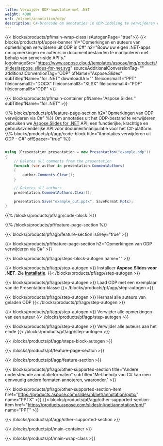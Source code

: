 ```yaml
---
title: Verwijder ODP-annotatie met .NET
weight: 4380
url: /nl/net/annotation/odp/ 
description: C#-broncode om annotaties in ODP-indeling te verwijderen op .NET Framework-, .NET Core-, Windows Azure-, Mono- of Xamarin-platforms.
---
```


{{< blocks/products/pf/main-wrap-class isAutogenPage="true">}}
{{< blocks/products/pf/upper-banner h1="Opmerkingen en auteurs van opmerkingen verwijderen uit ODP in C#" h2="Bouw uw eigen .NET-apps om opmerkingen en auteurs in documentbestanden te manipuleren met behulp van server-side API's." logoImageSrc="https://www.aspose.cloud/templates/aspose/img/products/slides/aspose_slides-for-net.svg" sourceAdditionalConversionTag="" additionalConversionTag="ODP" pfName="Aspose.Slides" subTitlepfName="for .NET" downloadUrl="" fileiconsmall1="PPT" fileiconsmall2="DOCX" fileiconsmall3="XLSX" fileiconsmall4="PDF" fileiconsmall5="ODP" >}}

{{< blocks/products/pf/main-container pfName="Aspose.Slides " subTitlepfName="for .NET" >}}

{{% blocks/products/pf/feature-page-section  h2="Opmerkingen van ODP verwijderen via C#" %}}
Om annotaties uit het ODP-bestand te verwijderen, gebruiken we [Aspose.Slides for .NET](https://products.aspose.com/slides/nl/net) API, een functierijke, krachtige en gebruiksvriendelijke API voor documentmanipulatie voor het C#-platform.
{{% blocks/products/pf/agp/code-block title="Annotaties verwijderen uit ODP - C#" offSpacer="true" %}}

```cs

using (Presentation presentation = new Presentation("example.odp"))
{
    // Deletes all comments from the presentation
    foreach (var author in presentation.CommentAuthors)
    {
        author.Comments.Clear();
    }

    // Deletes all authors
    presentation.CommentAuthors.Clear();

    presentation.Save("example_out.pptx", SaveFormat.Pptx);
}
```
{{% /blocks/products/pf/agp/code-block %}}

{{% /blocks/products/pf/feature-page-section %}}

{{< blocks/products/pf/agp/feature-section isGrey="true" >}}

{{< blocks/products/pf/feature-page-section  h2="Opmerkingen van ODP verwijderen via C#" >}}

{{< blocks/products/pf/agp/steps-block-autogen name="" >}}

{{< blocks/products/pf/agp/step-autogen >}}
Installeer **Aspose.Slides voor .NET**. Zie [**Installatie**](https://docs.aspose.com/slides/net/installation/).
{{< /blocks/products/pf/agp/step-autogen >}}

{{< blocks/products/pf/agp/step-autogen >}}
Laad ODP met een exemplaar van de Presentation-klasse
{{< /blocks/products/pf/agp/step-autogen >}}

{{< blocks/products/pf/agp/step-autogen >}}
Herhaal alle auteurs van geladen ODP
{{< /blocks/products/pf/agp/step-autogen >}}

{{< blocks/products/pf/agp/step-autogen >}}
Verwijder alle opmerkingen van een auteur
{{< /blocks/products/pf/agp/step-autogen >}}

{{< blocks/products/pf/agp/step-autogen >}}
Verwijder alle auteurs aan het einde
{{< /blocks/products/pf/agp/step-autogen >}}

{{< /blocks/products/pf/agp/steps-block-autogen >}}

{{< /blocks/products/pf/feature-page-section >}}

{{< /blocks/products/pf/agp/feature-section >}}

{{< blocks/products/pf/agp/other-supported-section title="Andere ondersteunde annotatieformaten" subTitle="Met behulp van C# kan men eenvoudig andere formaten annoteren, waaronder." >}}

{{< blocks/products/pf/agp/other-supported-section-item href="https://products.aspose.com/slides/nl/net/annotation/pptx/" name="PPTX" >}}
{{< blocks/products/pf/agp/other-supported-section-item href="https://products.aspose.com/slides/nl/net/annotation/ppt/" name="PPT" >}}

{{< /blocks/products/pf/agp/other-supported-section >}}

{{< /blocks/products/pf/main-container >}}
    
{{< /blocks/products/pf/main-wrap-class >}}